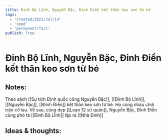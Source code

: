 ```yaml
---
title: Đinh Bộ Lĩnh, Nguyễn Bặc, Đinh Điền kết thân keo sơn từ bé
tags:
  - 'created/2021/Jul/14'
  - 'seed'
  - 'permanent/fact'
publish: True
---
```

# Đinh Bộ Lĩnh, Nguyễn Bặc, Đinh Điền kết thân keo sơn từ bé

## Notes:
Theo sách [[Sự tích Định quốc công Nguyễn Bặc]], [[Đinh Bộ Lĩnh]], [[Nguyễn Bặc]], [[Đinh Điền]] kết thân keo sơn từ bé. Họ cùng nhau chơi trận cờ lau. Về sau, cùng dẹp [[Loạn 12 sứ quân]], Nguyễn Bặc, Đinh Điền cùng phò tá [[Đinh Bộ Lĩnh]] lập ra [[Nhà Đinh]]

## Ideas & thoughts:
